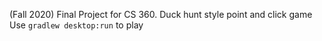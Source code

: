 (Fall 2020) Final Project for CS 360. Duck hunt style point and click game
Use `gradlew desktop:run` to play
